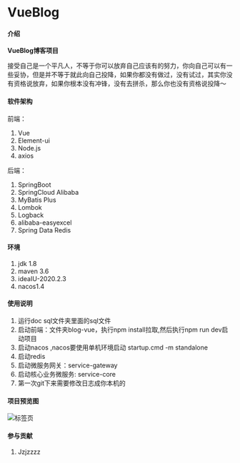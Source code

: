# VueBlog

#### 介绍
**VueBlog博客项目**


接受自己是一个平凡人，不等于你可以放弃自己应该有的努力，你向自己可以有一些妥协，但是并不等于就此向自己投降，如果你都没有做过，没有试过，其实你没有资格说放弃，如果你根本没有冲锋，没有去拼杀，那么你也没有资格说投降～​


#### 软件架构
前端：
1. Vue
2. Element-ui
3. Node.js
4. axios

后端：
1. SpringBoot
2. SpringCloud Alibaba
3. MyBatis Plus
4. Lombok
5. Logback
6. alibaba-easyexcel
7. Spring Data Redis

#### 环境

1.  jdk 1.8
2.  maven 3.6
3.  ideaIU-2020.2.3
4.  nacos1.4
#### 使用说明

1.  运行doc sql文件夹里面的sql文件
1.  启动前端：文件夹blog-vue，执行npm install拉取,然后执行npm run dev启动项目
2.  启动nacos ,nacos要使用单机环境启动 startup.cmd -m standalone
3.  启动redis
4.  启动微服务网关：service-gateway
5.  启动核心业务微服务: service-core
6.  第一次git下来需要修改日志成你本机的

#### 项目预览图
![标签页](https://images.gitee.com/uploads/images/2021/0518/210324_905f69d0_4874620.png "X8`$(PP3}QLVO~%@S53D26N.png")

#### 参与贡献

1.  Jzjzzzz



